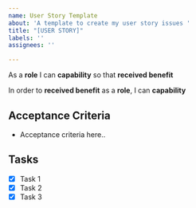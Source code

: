 ```yaml
---
name: User Story Template
about: 'A template to create my user story issues '
title: "[USER STORY]"
labels: ''
assignees: ''

---
```


As a **role** I can **capability** so that **received benefit**

In order to **received benefit** as a **role**, I can **capability**

## Acceptance Criteria

- Acceptance criteria here..

## Tasks

- [x] Task 1 
- [x] Task 2
- [x] Task 3
